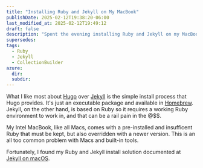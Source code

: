 ```yaml
---
title: "Installing Ruby and Jekyll on My MacBook" 
publishDate: 2025-02-12T19:38:20-06:00
last_modified_at: 2025-02-12T19:49:12
draft: false
description: "Spent the evening installing Ruby and Jekyll on my MacBook and don't want to forget how."
supersedes: 
tags:
  - Ruby
  - Jekyll
  - CollectionBuilder
azure:
  dir: 
  subdir: 
---  
```


What I like most about [Hugo](gohugo.io) over [Jekyll](https://jekyllrb.com/) is the simple install process that Hugo provides.  It's just an executable package and available in [Homebrew](https://brew.sh/).  Jekyll, on the other hand, is based on Ruby so it requires a working Ruby environment to work in, and that can be a rail pain in the @$$.  

My Intel MacBook, like all Macs, comes with a pre-installed and insufficent Ruby that must be kept, but also overridden with a newer version.  This is an all too common problem with Macs and built-in tools.  

Fortunately, I found my Ruby and Jekyll install solution documented at [Jekyll on macOS](https://jekyllrb.com/docs/installation/macos/).  


